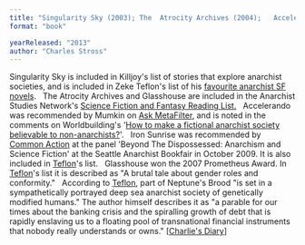 ```yaml
---
title: "Singularity Sky (2003); The  Atrocity Archives (2004);   Accelerando (2005); Iron Sunrise (2005);  Glasshouse (2006); Neptune's Brood"
format: "book"

yearReleased: "2013"
author: "Charles Stross"
---
```

Singularity Sky is included in  Killjoy's list of stories that explore anarchist  societies, and is included in Zeke Teflon's list of his <a href="http://seesharppress.wordpress.com/2013/10/24/anarchist-science-fiction-favorite-novels/"> favourite anarchist SF novels</a>.
 
The Atrocity Archives  and  Glasshouse are included in the Anarchist  Studies Network's <a href="http://www.anarchist-studies-network.org.uk/ReadingLists_ScienceFictionandFantasy"> Science Fiction and Fantasy Reading List.</a>
 
Accelerando was recommended by  Mumkin on <a href="http://ask.metafilter.com/256904/No-More-Culture-Books-left-what-other-SF-is-like-Iain-Banks"> Ask MetaFilter</a>, and is noted in the comments on Worldbuilding's '<a href="http://worldbuilding.stackexchange.com/questions/17163/how-to-make-a-fictional-anarchist-society-believable-to-non-anarchists">How to make a fictional anarchist society believable to non-anarchists?</a>'.
 
Iron Sunrise was recommended by <a href="http://nwsfsnews.blogspot.com/2009/10/i-wanna-read-sf-anarchy.html"> Common Action</a> at the panel 'Beyond The Dispossessed: Anarchism and Science  Fiction' at the Seattle Anarchist Bookfair in October 2009. It is also included  in <a href="http://seesharppress.wordpress.com/2013/10/24/anarchist-science-fiction-favorite-novels/"> Teflon</a>'s list.
 
Glasshouse  won the 2007 Prometheus Award. In <a href="http://seesharppress.wordpress.com/2013/10/24/anarchist-science-fiction-favorite-novels/"> Teflon</a>'s list it is described as "A brutal tale about gender roles and  conformity."
 
According to <a href="http://seesharppress.wordpress.com/2013/10/24/anarchist-science-fiction-favorite-novels/"> Teflon</a>, part of  Neptune's Brood "is set in a sympathetically portrayed deep sea anarchist  society of genetically modified humans." The author himself describes it as  "a parable for our times about the banking crisis and the spiralling growth of  debt that is rapidly enslaving us to a floating pool of transnational financial  instruments that nobody really understands or owns." [<a href="http://www.antipope.org/charlie/blog-static/2014/09/crib-sheet-neptunes-brood.html">Charlie's  Diary</a>]